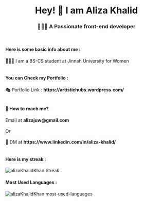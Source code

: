 <h1 align="center" >Hey!  👋 I am <b>Aliza Khalid</b></h1>
<h3 align="center">👩🏼‍💻 A Passionate front-end developer</h3><br>
<h4>Here is some basic info about me : </h4>
👩🏻‍🎓 I am a BS-CS student at Jinnah University for Women <br><br>
<h4>You can Check my Portfolio : </h4>
🎭 Portfolio Link : <b>https://artistichubs.wordpress.com/</b><br><br>

<h4>💬 How to reach me?</h4> 
Email at <b>alizajuw@gmail.com</b>
<br><br>
Or
<br><br>
💬 DM at <b>https://www.linkedin.com/in/aliza-khalid/</b>
<br><br>
<h4>Here is my streak : </h4>
<img src="https://github-readme-streak-stats.herokuapp.com/?user=alizaKhalidKhan&" alt="alizaKhalidKhan Streak" />

<h4>Most Used Languages : </h4>
<img src="https://github-readme-stats.vercel.app/api/top-langs?username=alizaKhalidKhan&show_icons=true&locale=en&layout=compact" alt="alizaKhalidKhan most-used-languages" />
